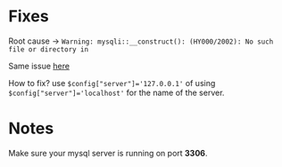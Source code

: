 # Fixes
Root cause ->  `Warning: mysqli::__construct(): (HY000/2002): No such file or directory in`

Same issue [here](https://stackoverflow.com/questions/55012026/warning-mysqli-construct-hy000-2002-no-such-file-or-directory-in)

How to fix?
use `$config["server"]='127.0.0.1'` of using `$config["server"]='localhost'` for the name of the server.

# Notes

Make sure your mysql server is running on port **3306**.
